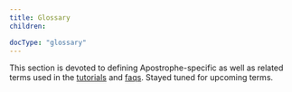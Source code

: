 ```yaml
---
title: Glossary
children:

docType: "glossary"
---
```


This section is devoted to defining Apostrophe-specific as well as related terms used in the [tutorials](../tutorials/index.html) and [faqs](../faqs/index.html). Stayed tuned for upcoming terms.
